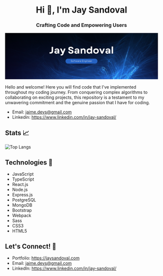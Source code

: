 <h1 align="center">Hi 👋, I'm Jay Sandoval</h1>
<h3 align="center">Crafting Code and Empowering Users</h3>

![jaimegsandoval](images/jay-engineer.png)

Hello and welcome! Here you will find code that I've implemented throughout my coding journey. From conquering complex algorithms to collaborating on exciting projects, this repository is a testament to my unwavering commitment and the genuine passion that I have for coding.

- Email: jaime.devs@gmail.com
- Linkedin: https://www.linkedin.com/in/jay-sandoval/

## Stats :chart_with_upwards_trend:

![Top Langs](https://github-readme-stats.vercel.app/api/top-langs/?username=jaimegsandoval&layout=compact)

## Technologies :floppy_disk:

- JavaScript
- TypeScript
- React.js
- Node.js
- Express.js
- PostgreSQL
- MongoDB
- Bootstrap
- Webpack
- Sass
- CSS3
- HTML5

## Let's Connect! :e-mail:

- Portfolio: https://jaysandoval.com
- Email: jaime.devs@gmail.com
- LinkedIn: https://www.linkedin.com/in/jay-sandoval/
